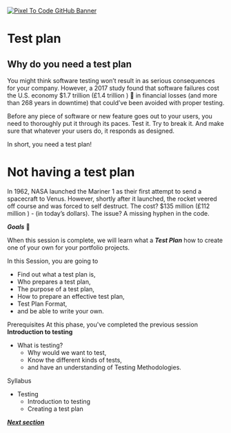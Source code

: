 [![Pixel To Code GitHub Banner](https://github.com/pixel2code/pixel2code/blob/main/assets/GitHubHeader.png)](https://pixeltocode.co)

# Test plan

## Why do you need a test plan

You might think software testing won’t result in as serious consequences for your company. 
However, a 2017 study found that software failures cost the U.S. economy $1.7 trillion (£1.4 trillion ) 🤯 in financial losses (and more than 268 years in downtime) that could’ve been avoided with proper testing.

Before any piece of software or new feature goes out to your users, you need to thoroughly put it through its paces. Test it. Try to break it. And make sure that whatever your users do, it responds as designed.

In short, you need a test plan!

# Not having a test plan

In 1962, NASA launched the Mariner 1 as their first attempt to send a spacecraft to Venus. However, shortly after it launched, the rocket veered off course and was forced to self destruct.
The cost? $135 million (£112 million ) - (in today’s dollars).
The issue? A missing hyphen in the code.

_**Goals**_ 🌟

When this session is complete, we will learn what a **_Test Plan_** how to create one of your own for your portfolio projects.

In this Session, you are going to

- Find out what a test plan is,
- Who prepares a test plan,
- The purpose of a test plan,
- How to prepare an effective test plan,
- Test Plan Format,
- and be able to write your own.

Prerequisites
At this phase, you've completed the previous session **Introduction to testing**

- What is testing?
  - Why would we want to test,
  - Know the different kinds of tests,
  - and have an understanding of Testing Methodologies.

Syllabus

- Testing
  - Introduction to testing
  - Creating a test plan


[**_Next section_**](./Test_Plan/../what-is-a-test-plan.md)